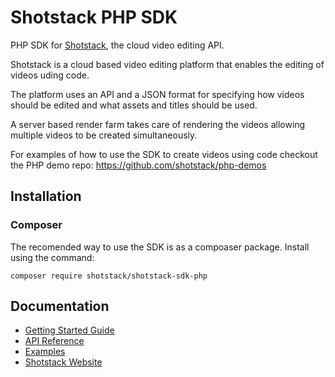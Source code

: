 # Shotstack PHP SDK

PHP SDK for [Shotstack](http://shotstack.io), the cloud video editing API.

Shotstack is a cloud based video editing platform that enables the editing of videos uding code.

The platform uses an API and a JSON format for specifying how videos should be edited and what assets and titles should be used.

A server based render farm takes care of rendering the videos allowing multiple videos to be created simultaneously.

For examples of how to use the SDK to create videos using code checkout the PHP demo repo: https://github.com/shotstack/php-demos

## Installation

### Composer

The recomended way to use the SDK is as a compoaser package. Install using the command:

```
composer require shotstack/shotstack-sdk-php
```

## Documentation

- [Getting Started Guide](https://shotstack.gitbook.io/docs/guides/getting-started)
- [API Reference](https://shotstack.restlet.io/)
- [Examples](https://github.com/shotstack/php-demos)
- [Shotstack Website](http://shotstack.io)

###